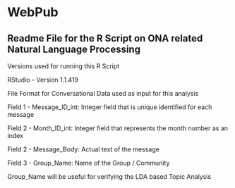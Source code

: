 # WebPub

## Readme File for the R Script on ONA related Natural Language Processing

Versions used for running this R Script

RStudio - Version 1.1.419

File Format for Conversational Data used as input for this analysis

Field 1 - Message_ID_int: Integer field that is unique identified for each message

Field 2 - Month_ID_int: Integer field that represents the month number as an index

Field 2 - Message_Body: Actual text of the message

Field 3 - Group_Name: Name of the Group / Community

Group_Name will be useful for verifying the LDA based Topic Analysis
